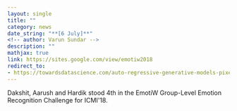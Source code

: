 ```yaml
---
layout: single
title: ""
category: news
date_string: "**[6 July]**"
<!-- author: Varun Sundar -->
description: ""
mathjax: true
link: https://sites.google.com/view/emotiw2018
redirect_to:
- https://towardsdatascience.com/auto-regressive-generative-models-pixelrnn-pixelcnn-32d192911173
---
```


Dakshit, Aarush and Hardik stood 4th in the EmotiW Group-Level Emotion Recognition Challenge for ICMI'18.
